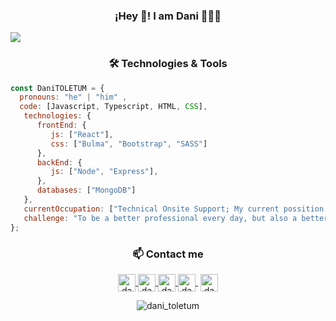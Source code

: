 <h3 align="center">¡Hey 👋! I am Dani 👨🏻‍💻</h3>
<img align="center" src="https://user-images.githubusercontent.com/33659827/203973092-51778971-951e-4945-bd8b-253f724b4962.png" />
<h3 align="center">🛠 Technologies & Tools</h3>

``` js
const DaniTOLETUM = {
  pronouns: "he" | "him" ,
  code: [Javascript, Typescript, HTML, CSS],
   technologies: {
      frontEnd: {
         js: ["React"],
         css: ["Bulma", "Bootstrap", "SASS"]
      },
      backEnd: {
         js: ["Node", "Express"],
      },
      databases: ["MongoDB"]
   },
   currentOccupation: ["Technical Onsite Support; My current possition is something between PO and Senior Web Developer"],
   challenge: "To be a better professional every day, but also a better person",
};
```

<h3 align="center">📫 Contact me</h3>

<p align="center">
  <a href="mailto:danieldiaz.bio@gmail.com?Subject=Contacto%20desde%20github">
  <img align="center" alt="dani_toletum" height="28px" width="28px" src="https://cdn.jsdelivr.net/npm/simple-icons@3.0.1/icons/gmail.svg" />
</a>
  <a href="https://www.linkedin.com/in/danieldiaztoledano/">
  <img align="center" alt="dani_toletum" height="28px" width="28px" src="https://cdn.jsdelivr.net/npm/simple-icons@3.0.1/icons/linkedin.svg" />
</a>
  <a href="https://github.com/DaniToletum">
  <img align="center" alt="dani_toletum" height="28px" width="28px" src="https://cdn.jsdelivr.net/npm/simple-icons@3.0.1/icons/github.svg" />
</a>
   <a href="https://twitch.tv/dani_toletum" target="blank" style='margin-right:4px'>
    <img align="center" alt="dani_toletum" height="28px" width="28px" src="https://cdn.jsdelivr.net/npm/simple-icons@3.0.1/icons/twitch.svg" />
  </a>
    <a href="https://www.instagram.com/danieldiaztoledano/" target="blank">
    <img align="center" alt="dani_toletum"  height="28px" width="28px" src="https://cdn.jsdelivr.net/npm/simple-icons@3.0.1/icons/instagram.svg" />
  </a>
</p>
<div align="center">
<img alt="dani_toletum" src="https://visitor-badge.glitch.me/badge?page_id=github.com/DaniTOLETUM&left_color=yellow&right_color=black" />
</div>
